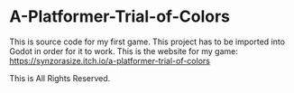 # A-Platformer-Trial-of-Colors
This is source code for my first game. This project has to be imported into Godot in order for it to work. This is the website for my game:
https://synzorasize.itch.io/a-platformer-trial-of-colors

This is All Rights Reserved.
